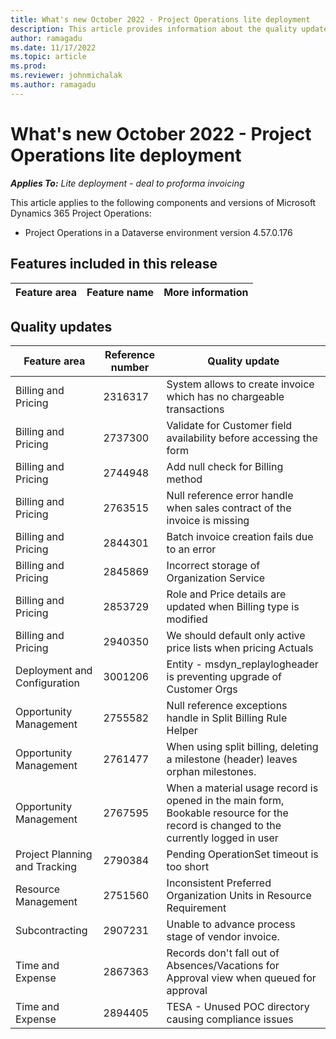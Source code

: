 ```yaml
---
title: What's new October 2022 - Project Operations lite deployment
description: This article provides information about the quality updates that are available in the October 2022 release of Microsoft Dynamics 365 Project Operations lite deployment.
author: ramagadu
ms.date: 11/17/2022
ms.topic: article
ms.prod:
ms.reviewer: johnmichalak 
ms.author: ramagadu
---
```


# What's new October 2022 - Project Operations lite deployment

_**Applies To:** Lite deployment - deal to proforma invoicing_

This article applies to the following components and versions of Microsoft Dynamics 365 Project Operations:

- Project Operations in a Dataverse environment version 4.57.0.176

## Features included in this release

| Feature area | Feature name | More information |
| --- | --- | --- |

## Quality updates

| Feature area | Reference number | Quality update |
| --- | --- | --- |
|Billing and Pricing|2316317|System allows to create invoice which has no chargeable transactions|
|Billing and Pricing|2737300|Validate for Customer field availability before accessing the form|
|Billing and Pricing|2744948|Add null check for Billing method|
|Billing and Pricing|2763515|Null reference error handle when sales contract of the invoice is missing|
|Billing and Pricing|2844301|Batch invoice creation fails due to an error|
|Billing and Pricing|2845869|Incorrect storage of Organization Service|
|Billing and Pricing|2853729|Role and Price details are updated when Billing type is modified|
|Billing and Pricing|2940350|We should default only active price lists when pricing Actuals|
|Deployment and Configuration|3001206|Entity - msdyn_replaylogheader is preventing upgrade of Customer Orgs|
|Opportunity Management|2755582|Null reference exceptions handle in Split Billing Rule Helper|
|Opportunity Management|2761477|When using split billing, deleting a milestone (header) leaves orphan milestones.|
|Opportunity Management|2767595|When a material usage record is opened in the main form, Bookable resource for the record is changed to the currently logged in user|
|Project Planning and Tracking|2790384|Pending OperationSet timeout is too short|
|Resource Management|2751560|Inconsistent Preferred Organization Units in Resource Requirement |
|Subcontracting|2907231|Unable to advance process stage of vendor invoice.|
|Time and Expense|2867363|Records don't fall out of Absences/Vacations for Approval view when queued for approval|
|Time and Expense|2894405|TESA - Unused POC directory causing compliance issues|
